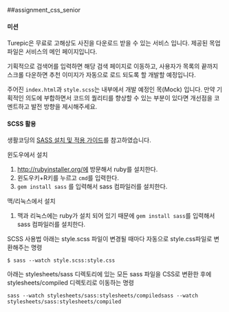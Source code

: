 ##assignment_css_senior

#### **미션**
Turepic은 무료로 고해상도 사진을 다운로드 받을 수 있는 서비스 입니다.
제공된 목업 파일은 서비스의 메인 페이지입니다.

기획적으로 검색어를 입력하면 해당 검색 페이지로 이동하고, 
사용자가 목록의 끝까지 스크롤 다운하면 추천 이미지가 자동으로 로드 되도록 할 개발할 예정입니다.

주어진 `index.html`과 `style.scss`는 내부에서 개발 예정인 목(Mock) 입니다.
만약 기획적인 의도에 부합하면서 코드의 퀄리티를 향상할 수 있는 부분이 있다면 
개선점을 코멘트하고 발전 방향을 제시해주세요. 


#### **SCSS 활용**
생활코딩의 [SASS 설치 및 적용 가이드](https://opentutorials.org/module/237/2489https://opentutorials.org/module/237/2489)를 참고하였습니다. 

윈도우에서 설치
1. http://rubyinstaller.org/에 방문해서 ruby를 설치한다.
2. 윈도우키+R키를 누르고 `cmd`를 입력한다.
3. `gem install sass` 를 입력해서 sass 컴파일러를 설치한다.

맥/리눅스에서 설치
1. 맥과 리눅스에는 ruby가 설치 되어 있기 때문에
   `gem install sass`를 입력해서 sass 컴파일러를 설치한다.
   
SCSS 사용법
아래는 style.scss 파일이 변경될 때마다 자동으로 style.css파일로 변환해주는 명령
```
$ sass --watch style.scss:style.css
```

아래는 stylesheets/sass 디렉토리에 있는 모든 sass 파일을 CSS로 변환한 후에 stylesheets/compiled 디렉토리로 이동하는 명령

```
sass --watch stylesheets/sass:stylesheets/compiledsass --watch stylesheets/sass:stylesheets/compiled
```
